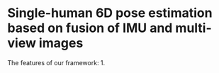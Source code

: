 # Single-human 6D pose estimation based on fusion of IMU and multi-view images

The features of our framework:
  1. 
